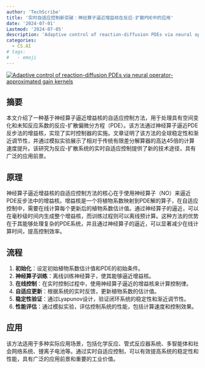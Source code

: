 ```yaml
---
author: 'TechScribe'
title: '实时自适应控制新突破：神经算子逼近增益核在反应-扩散PDE中的应用'
date: '2024-07-01'
Lastmod: '2024-07-05'
description: 'Adaptive control of reaction-diffusion PDEs via neural operator-approximated gain kernels'
categories:
  - CS.AI
# tags:
#   - emoji
---
```


[![Adaptive control of reaction-diffusion PDEs via neural operator-approximated gain kernels](https://arxiv-research-1301205113.cos.ap-guangzhou.myqcloud.com/images/2407.01745v1.pdf_0.jpg)](https://arxiv.org/abs/2407.01745v1)

## 摘要

本文介绍了一种基于神经算子逼近增益核的自适应控制方法，用于处理具有空间变化和未知反应系数的反应-扩散偏微分方程（PDE）。该方法通过神经算子逼近PDE反步法的增益核，实现了实时控制器的实施。文章证明了该方法的全球稳定性和渐近调节性，并通过模拟实验展示了相对于传统有限差分解算器的高达45倍的计算速度提升。该研究为反应-扩散系统的实时自适应控制提供了新的技术途径，具有广泛的应用前景。<!--more-->

## 原理

神经算子逼近增益核的自适应控制方法的核心在于使用神经算子（NO）来逼近PDE反步法中的增益核。增益核是一个将植物系数映射到PDE解的算子，在自适应控制中，需要在线计算每个更新后的植物系数估计值。通过神经算子的逼近，可以在毫秒级时间内生成整个增益核，而训练过程则可以离线预计算。这种方法的优势在于其能够处理复杂的PDE系统，并且通过神经算子的逼近，可以显著减少在线计算时间，提高控制效率。

## 流程

1. **初始化**：设定初始植物系数估计值和PDE的初始条件。
2. **神经算子训练**：离线训练神经算子，使其能够逼近增益核。
3. **在线控制**：在实时控制过程中，使用神经算子逼近的增益核来计算控制律。
4. **自适应更新**：根据系统的实时反馈，更新植物系数的估计值。
5. **稳定性验证**：通过Lyapunov设计，验证闭环系统的稳定性和渐近调节性。
6. **性能评估**：通过模拟实验，评估控制系统的性能，包括计算速度和控制效果。

## 应用

该方法适用于多种实际应用场景，包括化学反应、管式反应器系统、多智能体和社会网络系统、锂离子电池等。通过实时自适应控制，可以有效提高系统的稳定性和性能，具有广泛的应用前景和重要的工业价值。